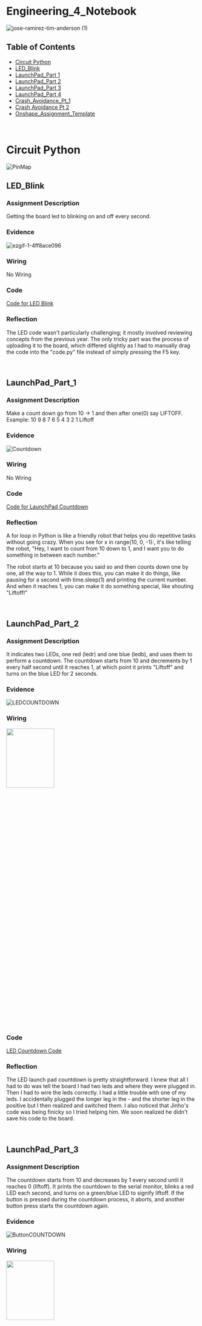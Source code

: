 # Engineering_4_Notebook

![jose-ramirez-tim-anderson (1)](https://github.com/MasonD552/Engineering_4_Notebook/blob/main/images/jose-ramirez-tim-anderson.gif)
&nbsp;

## Table of Contents
* [Circuit Python](Circuit_Python)
* [LED_Blink](#LED_Blink)
* [LaunchPad_Part 1](#LaunchPad_Part_1)
* [LaunchPad_Part 2](#LaunchPad_Part_2)
* [LaunchPad_Part 3](#LaunchPad_Part_3)
* [LaunchPad_Part 4](#LaunchPad_Part_4)
* [Crash_Avoidance_Pt_1](#Crash_Avoidance_Pt_1)
* [Crash Avoidance Pt 2](#Crash_Avoidance_Pt_2)
* [Onshape_Assignment_Template](#onshape_assignment_template)

&nbsp;
# Circuit Python
![PinMap](https://github.com/MasonD552/Engineering_4_Notebook/blob/main/images/Screenshot%202023-09-12%20201819.png)

## LED_Blink

### Assignment Description

Getting the board led to blinking on and off every second.

### Evidence 

![ezgif-1-4ff8ace096](https://github.com/MasonD552/Engineering_4_Notebook/assets/91158978/dd274ec4-a577-4c9a-b4ca-1d311f63547d)


### Wiring

No Wiring

### Code

[Code for LED Blink](https://github.com/MasonD552/Engineering_4_Notebook/blob/main/raspberry-pi/LED_Blink.py)
### Reflection

The LED code wasn't particularly challenging; it mostly involved reviewing concepts from the previous year. The only tricky part was the process of uploading it to the board, which differed slightly as I had to manually drag the code into the "code.py" file instead of simply pressing the F5 key.

&nbsp;


## LaunchPad_Part_1

### Assignment Description

Make a count down go from 10 -> 1 and then after one(0) say LIFTOFF. Example: 10 9 8 7 6 5 4 3 2 1 Liftoff

### Evidence 
![Countdown](https://github.com/MasonD552/Engineering_4_Notebook/blob/main/images/ezgif.com-video-to-gif.gif)

### Wiring

No Wiring

### Code

[Code for LaunchPad Countdown](https://github.com/MasonD552/Engineering_4_Notebook/blob/0d7bec4f410bc323a3a9192ba7742061eb506b4a/raspberry-pi/LaunchPadPt1_Countdown.py)
### Reflection

A for loop in Python is like a friendly robot that helps you do repetitive tasks without going crazy. When you see for x in range(10, 0, -1):, it's like telling the robot, "Hey, I want to count from 10 down to 1, and I want you to do something in between each number."

The robot starts at 10 because you said so and then counts down one by one, all the way to 1. While it does this, you can make it do things, like pausing for a second with time.sleep(1) and printing the current number. And when it reaches 1, you can make it do something special, like shouting "Liftoff!"

&nbsp;
## LaunchPad_Part_2

### Assignment Description
It indicates two LEDs, one red (ledr) and one blue (ledb), and uses them to perform a countdown. The countdown starts from 10 and decrements by 1 every half second until it reaches 1, at which point it prints "Liftoff" and turns on the blue LED for 2 seconds.

### Evidence 

![LEDCOUNTDOWN](https://github.com/MasonD552/Engineering_4_Notebook/blob/main/images/ezgif.com-video-to-gif%20(1).gif)
### Wiring
<img src="https://github.com/MasonD552/Engineering_4_Notebook/blob/main/images/image_67140865.JPG"  width="50%" height="20%">

### Code

[LED Countdown Code](https://github.com/MasonD552/Engineering_4_Notebook/blob/main/raspberry-pi/LaunchPadPt2_LEDS.py)

### Reflection

The LED launch pad countdown is pretty straightforward. I knew that all I had to do was tell the board I had two leds and where they were plugged in. Then I had to wire the leds correctly. I had a little trouble with one of my leds. I accidentally plugged the longer leg in the - and the shorter leg in the positive but I then realized and switched them. I also noticed that Jinho's code was being finicky so I tried helping him. We soon realized he didn't save his code to the board.

&nbsp;

## LaunchPad_Part_3

### Assignment Description

The countdown starts from 10 and decreases by 1 every second until it reaches 0 (liftoff). It prints the countdown to the serial monitor, blinks a red LED each second, and turns on a green/blue LED to signify liftoff. If the button is pressed during the countdown process, it aborts, and another button press starts the countdown again.

### Evidence 

![ButtonCOUNTDOWN](https://github.com/MasonD552/Engineering_4_Notebook/blob/main/images/ButtonCountdown.gif)

### Wiring

<img src="https://github.com/MasonD552/Engineering_4_Notebook/blob/main/images/Countdownbuttonwiring.JPG"  width="50%" height="20%">

### Code

[Button Countdown Code](https://github.com/MasonD552/Engineering_4_Notebook/blob/main/raspberry-pi/LaunchPadPt3_Button.py)

### Reflection
For this assignment, I was able to do the 🔥 SPICY VERSION 🔥 by when the button is pressed it ✋ aborts and then 🔄 resets the code back up to the top and waits for the button to be pressed again. I had trouble figuring out how to get the code not to abort and start the countdown at the same time. I solved this by using different states. I also had 🤔 the issue of not knowing how to get the code to reset to the top, so I put an if statement at the bottom so that if liftoff or abort happened, it would reset the code. 🚀🔁💡


&nbsp;
## LaunchPad_Part_4

### Assignment Description

The countdown starts from 10 and decreases by 1 every second until it reaches 0 (liftoff). It prints the countdown to the serial monitor, blinks a red LED each second, and turns on a green LED to signify liftoff. A servo motor slowly retracts the launch tower starting at 3 seconds until it reaches 180 degrees at takeoff. If the button is pressed during the countdown process, it aborts, and another button press starts the countdown again.

### Evidence 

![ServoCOUNTDOWN](https://github.com/MasonD552/Engineering_4_Notebook/blob/main/images/countdownservo.gif)

### Wiring

<img src="https://github.com/MasonD552/Engineering_4_Notebook/blob/main/images/IMG_2525.jpg"  width="50%" height="20%">

### Code

[Servo Countdown Code](https://github.com/MasonD552/Engineering_4_Notebook/blob/main/raspberry-pi/LaunchPadPt4_Servo.py)

### Reflection

One of the main challenges I encountered was synchronizing the countdown, servo rotation, and button press handling. To address this, I introduced different states in the code. Initially, I had to ensure that the countdown didn't start immediately upon pressing the button. I resolved this by utilizing a state flag that allowed the countdown to commence only after the second button press, creating a smooth user experience. ✋🔄

Another significant challenge was coordinating the servo's rotation to start at 3 seconds and continuously sweep until liftoff. To tackle this, I employed a flag that signaled the initiation of servo rotation precisely when the countdown reached 3 seconds. This flag-controlled servo movement ensured that the servo gradually reached 180 degrees by liftoff, aligning with the mission commander's requirements. 🤖🕒 But I was unable to get it to start at 3 seconds. So I did not do the 3 seconds.

Furthermore, I handled button presses during the countdown, allowing for an "abort" action. Upon detecting an abort, the code reset its state, preparing for another countdown. This functionality was achieved by incorporating state management in the code. 🔁💡

In the end, the code successfully orchestrated a synchronized countdown, servo rotation, and button interaction, meeting the requirements for a controlled liftoff sequence. 🌟


&nbsp;
## Crash_Avoidance_Pt_1

### Assignment Description
This reads acceleration values from an MPU6050 accelerometer connected to a Raspberry Pi Pico.
The acceleration values are rounded to three decimal places and continuously printed to the serial monitor

### Evidence 

<img src="https://github.com/MasonD552/Engineering_4_Notebook/blob/main/images/CrashAvoidancePt1.gif"  width="80%" height="50%">

### Wiring

<img src="https://github.com/MasonD552/Engineering_4_Notebook/blob/main/images/WIN_20230919_13_42_01_Pro.jpg"  width="50%" height="20%">

### Code

[Crash Avoidance Pt. 1 Code](https://github.com/MasonD552/Engineering_4_Notebook/blob/main/raspberry-pi/Crash_Avoidance_Accelerometer.py)

### Reflection

😎 The coolest part of this assignment was definitely diving into the world of f-strings! 🚀 F-strings are really like the superheroes of Python formatting, making everything appear incredibly organized and simplifying the task of printing multiple values in a single statement. 🦸‍♂️💥

Imagine you're juggling a bunch of variables and data, and you want to display them in a clear and neat way. That's where f-strings come to the rescue! You can effortlessly insert variables and expressions directly into your strings, using curly braces {} to enclose them. This not only keeps your code clean but also makes it super readable. 📚✨

For instance, if you have variables `name` and `age`, you can print them together in a sentence like this:

```python
name = "John"
age = 30
print(f"My name is {name} and I am {age} years old.")
```

The values of `name` and `age` seamlessly integrate into your string, making it a breeze to understand and maintain. 🙌

But wait, there's more! 🎉 You also mentioned learning about the `round()` function. 📏 This nifty function is like your personal math wizard, allowing you to round numerical values to a specific decimal place. 🧙‍♂️✨

Let's say you have a float like `pi = 3.14159265359`, and you only want to display it with two decimal places:

```python
pi = 3.14159265359
rounded_pi = round(pi, 2)
print(f"The rounded value of pi is approximately {rounded_pi}.")
```

The `round()` function does the magic here, rounding `pi` to two decimal places and giving you a clean and precise result. 🎩🔮

So, f-strings and `round()` are two powerful tools in your Python arsenal that make your code more organized, readable, and precise. 🐍💻🚀

&nbsp;
## Crash_Avoidance_Pt_2

### Assignment Description
This reads acceleration values from an MPU6050 accelerometer connected to a Raspberry Pi Pico.
The acceleration values are rounded to three decimal places and continuously printed to the serial monitor if the accelerometer is rotated 90 degrees then a red LED will turn on. 
Connect a battery to make it so that the board runs wirelessly. 

### Evidence 

<img src="https://github.com/MasonD552/Engineering_4_Notebook/blob/main/images/crashavoidancelightpower.gif"  width="80%" height="50%">

### Wiring

<img src="https://github.com/MasonD552/Engineering_4_Notebook/blob/main/images/WIN_20230922_13_37_43_Pro.jpg"  width="50%" height="20%">

### Code

[Crash Avoidance Pt. 2 Code](https://github.com/MasonD552/Engineering_4_Notebook/blob/main/raspberry-pi/Crash_Avoidance_Light%2BPower.py)

### Reflection
In this assignment, we were tasked to build on the last assignment with the MPU6050. We had to add on by making it battery-powered and adding an LED.

📊 Threshold Creation 📏

The first thing I did was create a threshold. This threshold was a variable that would be set to an angle of 90 degrees. When the accelerometer went past 90 degrees, it would turn on the LED.

💡 LED Logic Challenge 💭

The hardest part was figuring out whether to have the threshold be greater than the x and y variables or just z. So I decided to do just z, then it worked.

👏 Credits to Mr. Miller 👨‍🏫

I give credit to Mr. Miller as the only person to be able to get the battery out of the battery connector.


&nbsp;
## Crash_Avoidance_Pt_3

### Assignment Description
This reads acceleration values from an MPU6050 accelerometer connected to a Raspberry Pi Pico.
The acceleration values are rounded to three decimal places and continuously printed to the serial monitor if the accelerometer is rotated 90 degrees then a red LED will turn on. 
Connect a battery to make it so that the board runs wirelessly. 
Print angular velocity values to OLED.

### Evidence 

<img src="https://github.com/MasonD552/Engineering_4_Notebook/blob/main/images/OLEDCrashAvoidance.gif"  width="80%" height="50%">

### Wiring

<img src="https://github.com/MasonD552/Engineering_4_Notebook/blob/main/images/OLED_CrashAccel.jpg"  width="50%" height="20%">

### Code

[Crash Avoidance Pt. 3 Code](https://github.com/MasonD552/Engineering_4_Notebook/blob/main/raspberry-pi/Crash_Avoidance_OLED.py)

### Reflection
In this assignment, I was able to get the board to be rotated 90 degrees then turn on an LED and print the angular velocity values to an OLED. The hardest part of this assignment was figuring out the address of the OLED vs. the MPU 6050. I found that the OLED's address was 0x3d and the MPU's address was 0x68. When I realized that I was supposed to put the SDA and SCL into the same pin it worked. I was also able to figure out how to print my values on the board and have it say "LED Status:". In general, this assignemnt taught me how to print onto the OLED.


&nbsp;
## Onshape_Assignment_Template

### Assignment Description

Write your assignment description here. What is the purpose of this assignment? It should be at least a few sentences.

### Part Link 

[Create a link to your Onshape document](https://cvilleschools.onshape.com/documents/003e413cee57f7ccccaa15c2/w/ea71050bb283bf3bf088c96c/e/c85ae532263d3b551e1795d0?renderMode=0&uiState=62d9b9d7883c4f335ec42021). Don't forget to turn on link sharing in your Onshape document so that others can see it. 

### Part Image

Take a nice screenshot of your Onshape document. 

### Reflection


🚁 **Raspberry Pi Pico Crash Avoidance Module with MPU6050 and OLED** 🛠️

In this assignment, I was able to get the board to be rotated 90 degrees then turn on an LED and print the angular velocity values to an OLED.

🧩 **Address Conundrum** 🤔

The hardest part of this assignment was figuring out the address of the OLED vs. the MPU6050. I found that the OLED's address was 0x3D, and the MPU's address was 0x68. When I realized that I was supposed to put the SDA and SCL into the same pin, it worked. 

📊 **Displaying Data** 📝

I was also able to figure out how to print my values on the board and have it say "LED Status:". In general, this assignment taught me how to print onto the OLED.


&nbsp;


